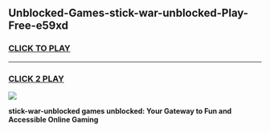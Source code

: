 
## Unblocked-Games-stick-war-unblocked-Play-Free-e59xd
<h3>
<a href="https://premium76.site?title=stick-war-unblocked&ref=21A">CLICK TO PLAY</a></h3>
<hr>

<h3>
<a href="https://premium76.site?title=stick-war-unblocked&ref=21A">CLICK 2 PLAY</a>
  
</h3>

<a href="https://premium76.site?title=stick-war-unblocked&ref=21A"><img src="https://clearcache.store/games.png"></a>


**stick-war-unblocked games unblocked: Your Gateway to Fun and Accessible Online Gaming**
